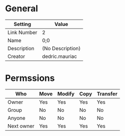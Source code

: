 # General

| Setting | Value |
| --- | --- |
| Link Number | 2 |
| Name | 0;0 |
| Description | (No Description) |
| Creator | dedric.mauriac |

# Permssions

| Who | Move | Modify | Copy | Transfer |
| --- | --- | --- | --- | --- |
| Owner | Yes | Yes | Yes | Yes |
| Group | No | No | No | No |
| Anyone | No | No | No | No |
| Next owner | Yes | Yes | Yes | Yes |